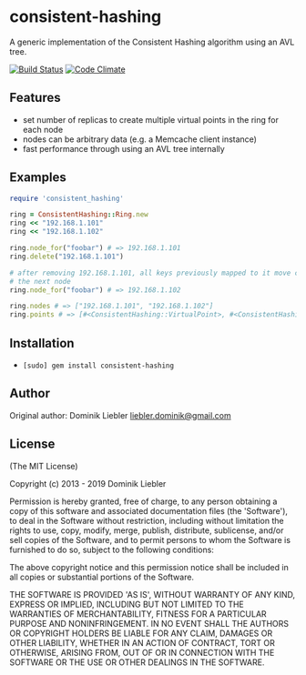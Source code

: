 # consistent-hashing

A generic implementation of the Consistent Hashing algorithm using an AVL tree.

[![Build Status](https://travis-ci.org/domnikl/consistent-hashing.png?branch=develop)](https://travis-ci.org/domnikl/consistent-hashing) [![Code Climate](https://codeclimate.com/github/domnikl/consistent-hashing.png)](https://codeclimate.com/github/domnikl/consistent-hashing)

## Features

* set number of replicas to create multiple virtual points in the ring for each node
* nodes can be arbitrary data (e.g. a Memcache client instance)
* fast performance through using an AVL tree internally

## Examples

```ruby
require 'consistent_hashing'

ring = ConsistentHashing::Ring.new
ring << "192.168.1.101"
ring << "192.168.1.102"

ring.node_for("foobar") # => 192.168.1.101
ring.delete("192.168.1.101")

# after removing 192.168.1.101, all keys previously mapped to it move clockwise to
# the next node
ring.node_for("foobar") # => 192.168.1.102

ring.nodes # => ["192.168.1.101", "192.168.1.102"]
ring.points # => [#<ConsistentHashing::VirtualPoint>, #<ConsistentHashing::VirtualPoint>, ...]
```

## Installation

* `[sudo] gem install consistent-hashing`

## Author

Original author: Dominik Liebler <liebler.dominik@gmail.com>

## License

(The MIT License)

Copyright (c) 2013 - 2019 Dominik Liebler

Permission is hereby granted, free of charge, to any person obtaining
a copy of this software and associated documentation files (the
'Software'), to deal in the Software without restriction, including
without limitation the rights to use, copy, modify, merge, publish,
distribute, sublicense, and/or sell copies of the Software, and to
permit persons to whom the Software is furnished to do so, subject to
the following conditions:

The above copyright notice and this permission notice shall be
included in all copies or substantial portions of the Software.

THE SOFTWARE IS PROVIDED 'AS IS', WITHOUT WARRANTY OF ANY KIND,
EXPRESS OR IMPLIED, INCLUDING BUT NOT LIMITED TO THE WARRANTIES OF
MERCHANTABILITY, FITNESS FOR A PARTICULAR PURPOSE AND NONINFRINGEMENT.
IN NO EVENT SHALL THE AUTHORS OR COPYRIGHT HOLDERS BE LIABLE FOR ANY
CLAIM, DAMAGES OR OTHER LIABILITY, WHETHER IN AN ACTION OF CONTRACT,
TORT OR OTHERWISE, ARISING FROM, OUT OF OR IN CONNECTION WITH THE
SOFTWARE OR THE USE OR OTHER DEALINGS IN THE SOFTWARE.
